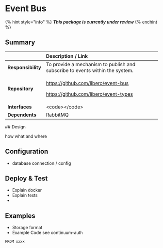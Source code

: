 # Event Bus

{% hint style="info" %}
_**This package is currently under review**_
{% endhint %}

## Summary

<table>
  <thead>
    <tr>
      <th style="text-align:left"></th>
      <th style="text-align:left">Description / Link</th>
    </tr>
  </thead>
  <tbody>
    <tr>
      <td style="text-align:left"><b>Responsibility</b>
      </td>
      <td style="text-align:left">To provide a mechanism to publish and subscribe to events within the system.</td>
    </tr>
    <tr>
      <td style="text-align:left"><b>Repository</b>
      </td>
      <td style="text-align:left">
        <p><a href="https://github.com/libero/event-bus">https://github.com/libero/event-bus</a>
        </p>
        <p><a href="https://github.com/libero/event-types">https://github.com/libero/event-types</a>
        </p>
      </td>
    </tr>
    <tr>
      <td style="text-align:left"><b>Interfaces</b>
      </td>
      <td style="text-align:left">&lt;code&gt;&lt;/code&gt;</td>
    </tr>
    <tr>
      <td style="text-align:left"><b>Dependents</b>
      </td>
      <td style="text-align:left">RabbitMQ</td>
    </tr>
  </tbody>
</table>## Design

how what and where 

## Configuration

* database connection / config

## Deploy & Test

* Explain  docker 
* Explain tests
* 
## Examples

* Storage format
* Example Code see continuum-auth

```text
FROM xxxx
```

